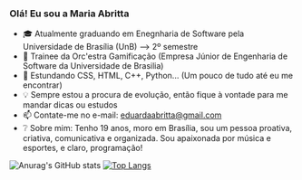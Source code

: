 ### Olá! Eu sou a Maria Abritta

- 🎓 Atualmente graduando em Enegnharia de Software pela Universidade de Brasília (UnB) --> 2º semestre 
- 🚀 Trainee da Orc'estra Gamificação (Empresa Júnior de Engenharia de Software da Universidade de Brasilia)
- 🌱 Estundando CSS, HTML, C++, Python... (Um pouco de tudo até eu me encontrar)
- 💡  Sempre estou a procura de evolução, então fique à vontade para me mandar dicas ou estudos 
- 📫 Contate-me no e-mail: eduardaabritta@gmail.com
- ❔  Sobre mim: Tenho 19 anos, moro em Brasília, sou um pessoa proativa, criativa, comunicativa e organizada. Sou apaixonada por música e esportes, e claro, programação!

![Anurag's GitHub stats](https://github-readme-stats.vercel.app/api?username=MariaAbritta&show_icons=true&theme=gotham)
[![Top Langs](https://github-readme-stats.vercel.app/api/top-langs/?username=MariaAbritta&layout=compact&langs_count=16&theme=gotham)](https://github.com/anuraghazra/github-readme-stats)

##
<link rel="stylesheet" href="https://cdn.jsdelivr.net/gh/devicons/devicon@v2.14.0/devicon.min.css">
